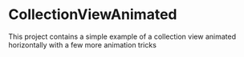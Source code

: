 CollectionViewAnimated
======================

This project contains a  simple example of a collection view animated horizontally with a few more animation tricks 
